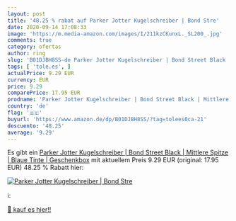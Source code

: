```yaml
---
layout: post
title: '48.25 % rabat auf Parker Jotter Kugelschreiber | Bond Stre'
date: 2020-09-14 17:08:33
image: 'https://m.media-amazon.com/images/I/211kzCKunxL._SL200_.jpg'
comments: true
category: ofertas
author: ring
slug: 'B01DJBH8SS-de Parker Jotter Kugelschreiber | Bond Street Black |...'
tags: [ 'tole.es', ]
actualPrice: 9.29 EUR
currency: EUR
price: 9.29
comparePrice: 17.95 EUR
prodname: 'Parker Jotter Kugelschreiber | Bond Street Black | Mittlere Spitze | Blaue Tinte | Geschenkbox'
country: 'de'
flag: '🇩🇪'
buyurl: 'https://www.amazon.de/dp/B01DJBH8SS/?tag=tolees0ca-21'
descuento: '48.25'
average: '9.29'
---
```


Es gibt ein [Parker Jotter Kugelschreiber | Bond Street Black | Mittlere Spitze | Blaue Tinte | Geschenkbox](https://www.amazon.de/dp/B01DJBH8SS/?tag=tolees0ca-21) mit aktuellem Preis 9.29 EUR (original: 17.95 EUR) 48.25 % Rabatt hier:

[![Parker Jotter Kugelschreiber | Bond Stre](https://m.media-amazon.com/images/I/211kzCKunxL._SL200_.jpg)](https://www.amazon.de/dp/B01DJBH8SS/?tag=tolees0ca-21)

ℹ️:


[🛒 kauf es hier!!](https://www.amazon.de/dp/B01DJBH8SS/?tag=tolees0ca-21)
